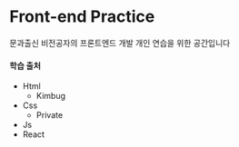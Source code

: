 # Front-end Practice

문과출신 비전공자의 프론트엔드 개발 개인 연습을 위한 공간입니다

#### 학습 출처

+ Html
  + Kimbug
+ Css
  + Private
+ Js
+ React